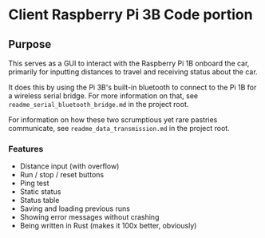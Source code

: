 # Client Raspberry Pi 3B Code portion

## Purpose

This serves as a GUI to interact with the Raspberry Pi 1B onboard the car, primarily for inputting distances to travel and receiving status about the car.

It does this by using the Pi 3B's built-in bluetooth to connect to the Pi 1B for a wireless serial bridge. For more information on that, see `readme_serial_bluetooth_bridge.md` in the project root.

For information on how these two scrumptious yet rare pastries communicate, see `readme_data_transmission.md` in the project root.

### Features

- Distance input (with overflow)
- Run / stop / reset buttons
- Ping test
- Static status
- Status table
- Saving and loading previous runs
- Showing error messages without crashing
- Being written in Rust (makes it 100x better, obviously)